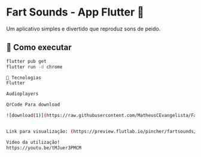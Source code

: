 # Fart Sounds - App Flutter 💨

Um aplicativo simples e divertido que reproduz sons de peido.

## 🚀 Como executar

```bash
flutter pub get
flutter run -d chrome

🔧 Tecnologias
Flutter

Audioplayers

QrCode Para download

![download(1)](https://raw.githubusercontent.com/MatheusCEvangelista/FartSound/refs/heads/master/download%20(1).png)


Link para visualização: (https://preview.flutlab.io/pincher/fartsounds/)

Video da utilização!
https://youtu.be/tMJuer3PMCM


